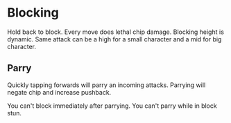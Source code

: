 # Blocking
Hold back to block. Every move does lethal chip damage. Blocking height is dynamic. Same attack can be a high for a small character and a mid for big character.

## Parry
Quickly tapping forwards will parry an incoming attacks. Parrying will negate chip and increase pushback.

You can't block immediately after parrying. You can't parry while in block stun.
